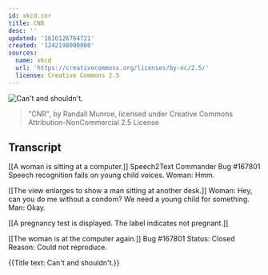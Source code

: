```yaml
---
id: xkcd.cnr
title: CNR
desc: ''
updated: '1616126764721'
created: '1242198000000'
sources:
  name: xkcd
  url: 'https://creativecommons.org/licenses/by-nc/2.5/'
  license: Creative Commons 2.5
---
```

![Can't and shouldn't.](https://imgs.xkcd.com/comics/cnr.png)
> "CNR", by Randall Munroe, licensed under Creative Commons Attribution-NonCommercial 2.5 License

## Transcript
[[A woman is sitting at a computer.]]
Speech2Text Commander
Bug #167801
Speech recognition fails on young child voices.
Woman: Hmm.

[[The view enlarges to show a man sitting at another desk.]]
Woman: Hey, can you do me without a condom? We need a young child for something.
Man: Okay.

[[A pregnancy test is displayed.  The label indicates not pregnant.]]

[[The woman is at the computer again.]]
Bug #167801
Status: Closed
Reason: Could not reproduce.

{{Title text: Can't and shouldn't.}}
